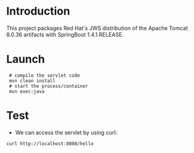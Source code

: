 # Introduction

This project packages Red Hat's JWS distribution of the Apache Tomcat 8.0.36 artifacts with SpringBoot 1.4.1.RELEASE.

# Launch

     # compile the servlet code
     mvn clean install
     # start the process/container
     mvn exec:java

# Test

* We can access the servlet by using curl:

```
curl http://localhost:8080/hello
```
